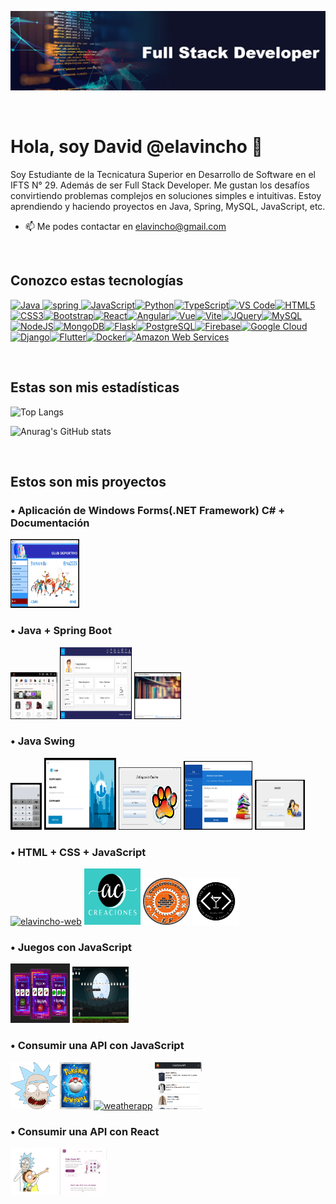 ![bannerelavincho](https://github.com/elavincho/elavinchoweb/blob/master/assets/images/Software-Development_Banner%20-%20copia%20(2).jpg)

<br>

#  Hola, soy David @elavincho 👋

  Soy Estudiante de la Tecnicatura Superior en Desarrollo de Software en el IFTS N° 29.  Además de ser Full Stack Developer.  Me gustan los desafíos convirtiendo problemas complejos en soluciones simples e intuitivas.  Estoy aprendiendo y haciendo proyectos en Java, Spring, MySQL, JavaScript, etc.
<!---
- 👀 Me gusta programar y los nuevos desafios.
  
- 🌱 Estoy aprendiendo y haciendo proyectos con  | JAVA | SPRING | MySQL | JAVASCRIPT |

- 📖 Actualmente estoy haciendo la Técnicatura en Desarrollo de Software en el IFTS N° 29
--->
- 📫 Me podes contactar en elavincho@gmail.com



<br>

## Conozco estas tecnologías 

<p align="left">
<a href="https://www.oracle.com/java/" target="_blank" rel="noreferrer"><img src="https://raw.githubusercontent.com/danielcranney/readme-generator/main/public/icons/skills/java-colored.svg" width="36" height="36" alt="Java" /></a><a href="https://spring.io/" rel="nofollow"> <img src="https://camo.githubusercontent.com/53f0f04650bfc2aef2ec4fd578d1fca0ef7ecafe5a802eea6b8ee597cad9f936/68747470733a2f2f7777772e766563746f726c6f676f2e7a6f6e652f6c6f676f732f737072696e67696f2f737072696e67696f2d69636f6e2e737667" alt="spring" width="40" height="40" data-canonical-src="https://www.vectorlogo.zone/logos/springio/springio-icon.svg" style="max-width: 100%;"> </a><a href="https://developer.mozilla.org/en-US/docs/Web/JavaScript" target="_blank" rel="noreferrer"><img src="https://raw.githubusercontent.com/danielcranney/readme-generator/main/public/icons/skills/javascript-colored.svg" width="36" height="36" alt="JavaScript" /></a><a href="https://www.python.org/" target="_blank" rel="noreferrer"><img src="https://raw.githubusercontent.com/danielcranney/readme-generator/main/public/icons/skills/python-colored.svg" width="36" height="36" alt="Python" /></a><a href="https://www.typescriptlang.org/" target="_blank" rel="noreferrer"><img src="https://raw.githubusercontent.com/danielcranney/readme-generator/main/public/icons/skills/typescript-colored.svg" width="36" height="36" alt="TypeScript" /></a><a href="https://code.visualstudio.com/" target="_blank" rel="noreferrer"><img src="https://raw.githubusercontent.com/danielcranney/readme-generator/main/public/icons/skills/visualstudiocode.svg" width="36" height="36" alt="VS Code" /></a><a href="https://developer.mozilla.org/en-US/docs/Glossary/HTML5" target="_blank" rel="noreferrer"><img src="https://raw.githubusercontent.com/danielcranney/readme-generator/main/public/icons/skills/html5-colored.svg" width="36" height="36" alt="HTML5" /></a><a href="https://www.w3.org/TR/CSS/#css" target="_blank" rel="noreferrer"><img src="https://raw.githubusercontent.com/danielcranney/readme-generator/main/public/icons/skills/css3-colored.svg" width="36" height="36" alt="CSS3" /></a><a href="https://getbootstrap.com/" target="_blank" rel="noreferrer"><img src="https://raw.githubusercontent.com/danielcranney/readme-generator/main/public/icons/skills/bootstrap-colored.svg" width="36" height="36" alt="Bootstrap" /></a><a href="https://reactjs.org/" target="_blank" rel="noreferrer"><img src="https://raw.githubusercontent.com/danielcranney/readme-generator/main/public/icons/skills/react-colored.svg" width="36" height="36" alt="React" /></a><a href="https://angular.io/" target="_blank" rel="noreferrer"><img src="https://raw.githubusercontent.com/danielcranney/readme-generator/main/public/icons/skills/angularjs-colored.svg" width="36" height="36" alt="Angular" /></a><a href="https://vuejs.org/" target="_blank" rel="noreferrer"><img src="https://raw.githubusercontent.com/danielcranney/readme-generator/main/public/icons/skills/vuejs-colored.svg" width="36" height="36" alt="Vue" /></a><a href="https://vitejs.dev/" target="_blank" rel="noreferrer"><img src="https://raw.githubusercontent.com/danielcranney/readme-generator/main/public/icons/skills/vite-colored.svg" width="36" height="36" alt="Vite" /></a><a href="https://jquery.com/" target="_blank" rel="noreferrer"><img src="https://raw.githubusercontent.com/danielcranney/readme-generator/main/public/icons/skills/jquery-colored.svg" width="36" height="36" alt="JQuery" /></a><a href="https://www.mysql.com/" target="_blank" rel="noreferrer"><img src="https://raw.githubusercontent.com/danielcranney/readme-generator/main/public/icons/skills/mysql-colored.svg" width="36" height="36" alt="MySQL" /></a><a href="https://nodejs.org/en/" target="_blank" rel="noreferrer"><img src="https://raw.githubusercontent.com/danielcranney/readme-generator/main/public/icons/skills/nodejs-colored.svg" width="36" height="36" alt="NodeJS" /></a><a href="https://www.mongodb.com/" target="_blank" rel="noreferrer"><img src="https://raw.githubusercontent.com/danielcranney/readme-generator/main/public/icons/skills/mongodb-colored.svg" width="36" height="36" alt="MongoDB" /></a><a href="https://flask.palletsprojects.com/en/2.0.x/" target="_blank" rel="noreferrer"><img src="https://raw.githubusercontent.com/danielcranney/readme-generator/main/public/icons/skills/flask-colored.svg" width="36" height="36" alt="Flask" /></a><a href="https://www.postgresql.org/" target="_blank" rel="noreferrer"><img src="https://raw.githubusercontent.com/danielcranney/readme-generator/main/public/icons/skills/postgresql-colored.svg" width="36" height="36" alt="PostgreSQL" /></a><a href="https://firebase.google.com/" target="_blank" rel="noreferrer"><img src="https://raw.githubusercontent.com/danielcranney/readme-generator/main/public/icons/skills/firebase-colored.svg" width="36" height="36" alt="Firebase" /></a><a href="https://cloud.google.com/" target="_blank" rel="noreferrer"><img src="https://raw.githubusercontent.com/danielcranney/readme-generator/main/public/icons/skills/googlecloud-colored.svg" width="36" height="36" alt="Google Cloud" /></a><a href="https://www.djangoproject.com/" target="_blank" rel="noreferrer"><img src="https://raw.githubusercontent.com/danielcranney/readme-generator/main/public/icons/skills/django-colored.svg" width="36" height="36" alt="Django" /></a><a href="https://flutter.dev/" target="_blank" rel="noreferrer"><img src="https://raw.githubusercontent.com/danielcranney/readme-generator/main/public/icons/skills/flutter-colored.svg" width="36" height="36" alt="Flutter" /></a><a href="https://www.docker.com/" target="_blank" rel="noreferrer"><img src="https://raw.githubusercontent.com/danielcranney/readme-generator/main/public/icons/skills/docker-colored.svg" width="36" height="36" alt="Docker" /></a><a href="https://aws.amazon.com" target="_blank" rel="noreferrer"><img src="https://raw.githubusercontent.com/danielcranney/readme-generator/main/public/icons/skills/aws-colored.svg" width="36" height="36" alt="Amazon Web Services" /></a>
</p>
                    
<br>

## Estas son mis estadísticas
![Top Langs](https://github-readme-stats.vercel.app/api/top-langs/?username=elavincho&layout=compact&theme=dark)

![Anurag's GitHub stats](https://github-readme-stats.vercel.app/api?username=elavincho&show_icons=true&theme=dark)

<br>

## Estos son mis proyectos

### • Aplicación de Windows Forms(.NET Framework) C# + Documentación
<a href="https://github.com/elavincho/ClubDeportivo" target="blank"><img src="https://github.com/elavincho/ClubDeportivo/blob/master/img/Captura_de_pantalla_2.png" width="110px" height="110px" alt="club_deportivo"/></a>

### • Java + Spring Boot

<a href="https://github.com/elavincho/ecommerce" target="blank"><img src="https://github.com/elavincho/ecommerce/blob/master/images/Captura_de_pantalla_1.png" width="75px" height="75px" alt="ecommerce"/></a>
<a href="https://github.com/elavincho/RecepcionEquipos" target="blank"><img src="https://github.com/elavincho/RecepcionEquipos/blob/master/images/Captura_de_pantalla_1.png" width="115px" height="115px" alt="recepcion_equipos"/></a>
<a href="https://github.com/elavincho/SpringBootBiblioteca" target="blank"><img src="https://github.com/elavincho/SpringBootBiblioteca/blob/main/img/Captura_de_pantalla_1.png" width="75px" height="75px" alt="spring_biblioteca"/></a>


### • Java Swing

<a href="https://github.com/elavincho/CalculadoraJavaSwing" target="blank"><img src="https://github.com/elavincho/CalculadoraJavaSwing/blob/master/img/Captura_de_pantalla_1.png" width="50px" height="75px" alt="calculadora"/></a>
<a href="https://github.com/elavincho/LoginJavaSwing" target="blank"><img src="https://github.com/elavincho/LoginJavaSwing/blob/master/img/Captura_de_pantalla_1.png" width="115px" height="115px" alt="login"/></a>
<a href="https://github.com/elavincho/PeluqueriaCanina" target="blank"><img src="https://github.com/elavincho/PeluqueriaCanina/blob/master/img/Captura_de_pantalla_1.png" width="100px" height="100px" alt="pelu_canina"/></a>
<a href="https://github.com/elavincho/iLIB_Biblioteca" target="blank"><img src="https://github.com/elavincho/iLIB_Biblioteca/blob/master/img/Captura_de_pantalla_1.png" width="110px" height="110px" alt="ilib"/></a>
<a href="https://github.com/elavincho/SistemaRolesPermisos" target="_blank"><img src="https://github.com/elavincho/SistemaRolesPermisos/blob/master/img/Captura_de_pantalla_1.png" width="80px" height="80px" alt="roles_permisos"/></a>

### • HTML + CSS + JavaScript

<a href="https://elavinchoweb.netlify.app/" rel="noreferrer" target="_blank"><img src="logo-elavincho.ico" width="75px" height="75px" alt="elavincho-web"/></a>
<a href="https://github.com/elavincho/ACCreaciones2.0" target="_blank"><img src="logo_ac_cuadrado.png" width="90px" height="90px" alt="ac-creaciones"/></a>
<a href="https://github.com/elavincho/LFConstrucciones" target="_blank"><img src="logo-ok.png" width="75px" height="75px" alt="lf-construcciones"/></a>
<a href="https://github.com/elavincho/CodeDrinks" target="_blank"><img src="logoCodeDrinksNegro.ico" width="75px" height="75px" alt="codeDrinks"/></a>

### • Juegos con JavaScript

<a href="https://github.com/elavincho/TragaMonedas2.0" target="_blank"><img src="https://github.com/elavincho/elavinchoweb/blob/master/assets/projects/tragamonedas.png" width="95px" height="95px" alt="tragamonedas"/></a> <a href="https://github.com/elavincho/GameOne" target="_blank"><img src="https://github.com/elavincho/GameOne/blob/master/assets/img1.png" width="90px" height="90px" alt="game_2D"/></a>   

### • Consumir una API con JavaScript

<a href="https://github.com/elavincho/rickandmortyapi" target="_blank"><img src="https://github.com/elavincho/rickandmortyapi/blob/master/img/logo.png" width="75px" height="75px" alt="rick_and_morty"/></a>   <a href="https://github.com/elavincho/pokeapi" target="_blank"><img src="https://github.com/elavincho/pokeapi/blob/master/img/back.webp" width="50px" height="75px" alt="pokemon"/></a>   <a href="https://github.com/elavincho/InteractiveWeatherApp" target="_blank"><img src="https://github.com/elavincho/InteractiveWeatherApp/blob/master/assets/Captura_de_pantalla_1.png" width="85px" height="85px" alt="weatherapp"/></a>   <a href="https://github.com/elavincho/FakeStoreAPI" target="_blank"><img src="https://github.com/elavincho/FakeStoreAPI/blob/master/img/Captura_de_pantalla_1.png" width="75px" height="75px" alt="fake_store_api"/></a>

### • Consumir una API con React

<a href="https://github.com/elavincho/ReactRickAndMorty" target="blank"><img src="https://github.com/elavincho/ReactRickAndMorty/blob/master/img/rick_morty.png" width="75px" height="75px" alt="rick_and_morty"/></a>   <a href="https://github.com/elavincho/ReactVentasApp" target="_blank"><img src="https://github.com/elavincho/ReactVentasApp/blob/master/img/imgfakestoreapi.png" width="75px" height="75px" target="_blank" alt="fakestore"/></a>



<!---
elavincho/elavincho is a ✨ special ✨ repository because its `README.md` (this file) appears on your GitHub profile.
You can click the Preview link to take a look at your changes.--->
